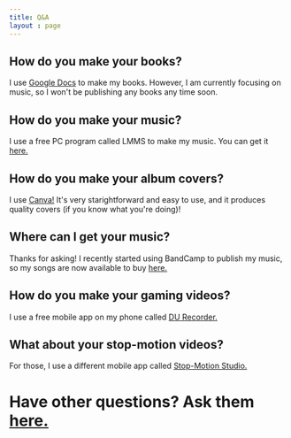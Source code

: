 ```yaml
---
title: Q&A
layout : page
---
```

<h2>How do you make your books?</h2>
<p>I use <a href = "https://docs.google.com">Google Docs</a> to make my books. However, I am currently focusing on music, so I won't be publishing any books any time soon.</p>

<h2>How do you make your music?</h2>
<p>I use a free PC program called LMMS to make my music. You can get it <a href = "https://lmms.io">here.</a></p>

<h2>How do you make your album covers?</h2>
<p>I use <a href="https://canva.com">Canva!</a> It's very starightforward and easy to use, and it produces quality covers (if you know what you're doing)!</p>

<h2>Where can I get your music?</h2>
<p>Thanks for asking! I recently started using BandCamp to publish my music, so my songs are now available to buy <a href="https://samuraiowl.bandcamp.com">here.</a></p>

<h2>How do you make your gaming videos?</h2>
<p>I use a free mobile app on my phone called <a href="https://www.du-recorder.com">DU Recorder.</a></p>

<h2>What about your stop-motion videos?</h2>
<p>For those, I use a different mobile app called <a href="https://play.google.com/store/apps/details?id=com.cateater.stopmotionstudio">Stop-Motion Studio.</a></p>

<h1>Have other questions? Ask them <a href="https://forms.gle/8pGJXv1WLbwkxKcbA">here.</a></h1>
